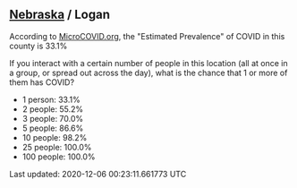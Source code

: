 
## [Nebraska](/united-states/nebraska) / Logan

According to [MicroCOVID.org](http://microcovid.org),
the "Estimated Prevalence" of COVID in this county is 33.1%

If you interact with a certain number of people in this location
(all at once in a group, or spread out across the day), what is the chance that
1 or more of them has COVID?

- 1 person: 33.1%
- 2 people: 55.2%
- 3 people: 70.0%
- 5 people: 86.6%
- 10 people: 98.2%
- 25 people: 100.0%
- 100 people: 100.0%

Last updated: 2020-12-06 00:23:11.661773 UTC

